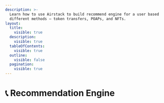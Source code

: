 ```yaml
---
description: >-
  Learn how to use Airstack to build recommend engine for a user based on
  different methods – token transfers, POAPs, and NFTs.
layout:
  title:
    visible: true
  description:
    visible: true
  tableOfContents:
    visible: true
  outline:
    visible: false
  pagination:
    visible: true
---
```


# 📞 Recommendation Engine

